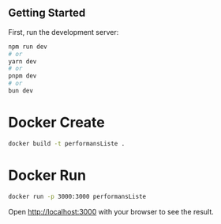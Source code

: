## Getting Started

First, run the development server:

```bash
npm run dev
# or
yarn dev
# or
pnpm dev
# or
bun dev
```

# Docker Create
```bash
docker build -t performansListe .
```

# Docker Run
```bash
docker run -p 3000:3000 performansListe
```

Open [http://localhost:3000](http://localhost:3000) with your browser to see the result.

